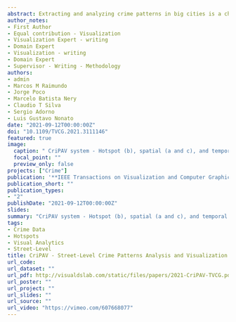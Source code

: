 ```yaml
---
abstract: Extracting and analyzing crime patterns in big cities is a challenging spatiotemporal problem. The hardness of the problem is linked to two main factors, the sparse nature of the crime activity and its spread in large spatial areas. Sparseness hampers most time series (crime time series) comparison methods from working properly, while the handling of large urban areas tends to render the computational costs of such methods impractical. Visualizing different patterns hidden in crime time series data is another issue in this context, mainly due to the number of patterns that can show up in the time series analysis. In this article, we present a new methodology to deal with the issues above, enabling the analysis of spatiotemporal crime patterns in a street-level of detail. Our approach is made up of two main components designed to handle the spatial sparsity and spreading of crimes in large areas of the city. The first component relies on a stochastic mechanism from which one can visually analyze probable×intensive crime hotspots. Such analysis reveals important patterns that can not be observed in the typical intensity-based hotspot visualization. The second component builds upon a deep learning mechanism to embed crime time series in Cartesian space. From the embedding, one can identify spatial locations where the crime time series have similar behavior. The two components have been integrated into a web-based analytical tool called CriPAV (Crime Pattern Analysis and Visualization), which enables global as well as a street-level view of crime patterns. Developed in close collaboration with domain experts, CriPAV has been validated through a set of case studies with real crime data in São Paulo - Brazil. The provided experiments and case studies reveal the effectiveness of CriPAV in identifying patterns such as locations where crimes are not intense but highly probable to occur as well as locations that are far apart from each other but bear similar crime patterns.
author_notes:
- First Author
- Equal contribution - Visualization
- Visualization Expert - writing
- Domain Expert
- Visualization - writing
- Domain Expert
- Supervisor - Writing - Methodology
authors:
- admin
- Marcos M Raimundo
- Jorge Poco
- Marcelo Batista Nery
- Claudio T Silva
- Sergio Adorno
- Luis Gustavo Nonato
date: "2021-09-12T00:00:00Z"
doi: "10.1109/TVCG.2021.3111146"
featured: true
image:
  caption: " CriPAV system - Hotspot (b), spatial (a and c), and temporal interactive views (d, e, and f) enabling the exploration of local regions while revealing their criminal patterns over time."
  focal_point: ""
  preview_only: false
projects: ["Crime"]
publication: '**IEEE Transactions on Visualization and Computer Graphics**'
publication_short: ""
publication_types:
- "2"
publishDate: "2021-09-12T00:00:00Z"
slides: 
summary: "CriPAV system - Hotspot (b), spatial (a and c), and temporal interactive views (d, e, and f) enabling the exploration of local regions while revealing their criminal patterns over time."
tags:
- Crime Data
- Hotspots
- Visual Analytics
- Street-Level
title: CriPAV - Street-Level Crime Patterns Analysis and Visualization
url_code: 
url_dataset: ""
url_pdf: http://visualdslab.com/static/files/papers/2021-CriPAV-TVCG.pdf
url_poster: ""
url_project: ""
url_slides: ""
url_source: ""
url_video: "https://vimeo.com/607668077"
---
```


